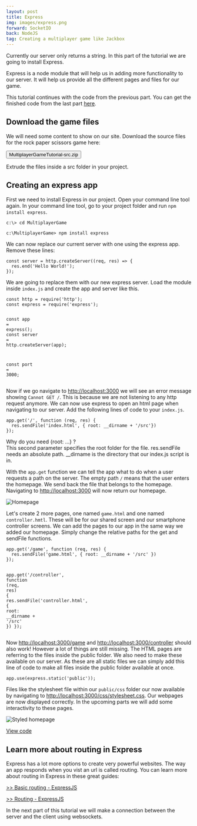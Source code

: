 ```yaml
---
layout: post
title: Express
img: images/express.png
forward: SocketIO
back: NodeJS
tag: Creating a multiplayer game like Jackbox
---
```


Currently our server only returns a string. In this part of the tutorial we are going to install Express. 

Express is a node module that will help us in adding more functionality to our server. It will help us provide all the different pages and files for our game.

This tutorial continues with the code from the previous part. You can get the finished code from the last part [here](https://github.com/RubenBimmel/MultiplayerGameTutorial/tree/master/01-NodeJS).

## Download the game files

We will need some content to show on our site. Download the source files for the rock paper scissors game here: 

<form method="get" action="../downloads/MultiplayerGameTutorial-src.zip">
  <button type="submit" class="btn"><i class="fa fa-download"></i>MultiplayerGameTutorial-src.zip</button>
</form>

Extrude the files inside a src folder in your project. 

## Creating an express app
First we need to install Express in our project. Open your command line tool again. In your command line tool, go to your project folder and run `npm install express`.

```
c:\> cd MultiplayerGame

c:\MultiplayerGame> npm install express
```

We can now replace our current server with one using the express app. Remove these lines:

<div class="language-js highlighter-rouge"><div class="highlight"><pre class="highlight"><code><span class="old"><span class="kd">const</span> <span class="nx">server</span> <span class="o">=</span> <span class="nx">http</span><span class="p">.</span><span class="nx">createServer</span><span class="p">((</span><span class="nx">req</span><span class="p">,</span> <span class="nx">res</span><span class="p">)</span> <span class="o">=&gt;</span> <span class="p">{</span>
  <span class="nx">res</span><span class="p">.</span><span class="nx">end</span><span class="p">(</span><span class="dl">'</span><span class="s1">Hello World!</span><span class="dl">'</span><span class="p">);</span>
<span class="p">});</span></span>
</code></pre></div></div>

We are going to replace them with our new express server. Load the module inside `index.js` and create the app and server like this.

<div class="language-js highlighter-rouge"><div class="highlight"><pre class="highlight"><code><span class="kd">const</span> <span class="nx">http</span> <span class="o">=</span> <span class="nx">require</span><span class="p">(</span><span class="dl">'</span><span class="s1">http</span><span class="dl">'</span><span class="p">);</span>
<span class="new"><span class="kd">const</span> <span class="nx">express</span> <span class="o">=</span> <span class="nx">require</span><span class="p">(</span><span class="dl">'</span><span class="s1">express</span><span class="dl">'</span><span class="p">);</span>

<span class="kd">const</span> <span class="nx">app</span> <span class="o">=</span> <span class="nx">express</span><span class="p">();</span>
<span class="kd">const</span> <span class="nx">server</span> <span class="o">=</span> <span class="nx">http</span><span class="p">.</span><span class="nx">createServer</span><span class="p">(</span><span class="nx">app</span><span class="p">);</span></span>

<span class="kd">const</span> <span class="nx">port</span> <span class="o">=</span> <span class="mi">3000</span><span class="p">;</span>
</code></pre></div></div>

Now if we go navigate to <a href="http://localhost:3000" target="_blank">http://localhost:3000</a> we will see an error message showing `Cannot GET /`. This is because we are not listening to any http request anymore. We can now use express to open an html page when navigating to our server. Add the following lines of code to your `index.js`.

<div class="language-js highlighter-rouge"><div class="highlight"><pre class="highlight"><code><span class="new"><span class="nx">app</span><span class="p">.</span><span class="kd">get</span><span class="p">(</span><span class="dl">'</span><span class="s1">/</span><span class="dl">'</span><span class="p">,</span> <span class="kd">function</span> <span class="p">(</span><span class="nx">req</span><span class="p">,</span> <span class="nx">res</span><span class="p">)</span> <span class="p">{</span>
  <span class="nx">res</span><span class="p">.</span><span class="nx">sendFile</span><span class="p">(</span><span class="dl">'</span><span class="s1">index.html</span><span class="dl">'</span><span class="p">,</span> <span class="p">{</span> <span class="na">root</span><span class="p">:</span> <span class="nx">__dirname</span> <span class="o">+</span> <span class="dl">'</span><span class="s1">/src</span><span class="dl">'</span><span class="p">})</span>
<span class="p">});</span></span>
</code></pre></div></div>

<div class="fold-out" onclick="this.classList.toggle('open')">
<div class="fold-out-title">Why do you need {root: ...} ?</div>
<div class="fold-out-content">This second parameter specifies the root folder for the file. res.sendFile needs an absolute path. __dirname is the directory that our index.js script is in.</div>
</div>

With the `app.get` function we can tell the app what to do when a user requests a path on the server. The empty path `/` means that the user enters the homepage. We send back the file that belongs to the homepage. Navigating to <a href="http://localhost:3000" target="_blank">http://localhost:3000</a> will now return our homepage.

![Homepage]({{site.baseurl}}/images/home.png)

Let's create 2 more pages, one named `game.html` and one named `controller.hmtl`. These will be for our shared screen and our smartphone controller screens. We can add the pages to our app in the same way we added our homepage. Simply change the relative paths for the get and sendFile functions.

<div class="language-js highlighter-rouge"><div class="highlight"><pre class="highlight"><code><span class="new"><span class="nx">app</span><span class="p">.</span><span class="kd">get</span><span class="p">(</span><span class="dl">'</span><span class="s1">/game</span><span class="dl">'</span><span class="p">,</span> <span class="kd">function</span> <span class="p">(</span><span class="nx">req</span><span class="p">,</span> <span class="nx">res</span><span class="p">)</span> <span class="p">{</span>
  <span class="nx">res</span><span class="p">.</span><span class="nx">sendFile</span><span class="p">(</span><span class="dl">'</span><span class="s1">game.html</span><span class="dl">'</span><span class="p">,</span> <span class="p">{</span> <span class="na">root</span><span class="p">:</span> <span class="nx">__dirname</span> <span class="o">+</span> <span class="dl">'</span><span class="s1">/src</span><span class="dl">'</span> <span class="p">})</span>
<span class="p">});</span>

<span class="nx">app</span><span class="p">.</span><span class="kd">get</span><span class="p">(</span><span class="dl">'</span><span class="s1">/controller</span><span class="dl">'</span><span class="p">,</span> <span class="kd">function</span> <span class="p">(</span><span class="nx">req</span><span class="p">,</span> <span class="nx">res</span><span class="p">)</span> <span class="p">{</span>
  <span class="nx">res</span><span class="p">.</span><span class="nx">sendFile</span><span class="p">(</span><span class="dl">'</span><span class="s1">controller.html</span><span class="dl">'</span><span class="p">,</span> <span class="p">{</span> <span class="na">root</span><span class="p">:</span> <span class="nx">__dirname</span> <span class="o">+</span> <span class="dl">'</span><span class="s1">/src</span><span class="dl">'</span> <span class="p">})</span>
<span class="p">});</span></span>
</code></pre></div></div>

Now <a href="http://localhost:3000/game" target="_blank">http://localhost:3000/game</a> and <a href="http://localhost:3000/controller" target="_blank">http://localhost:3000/controller</a> should also work! However a lot of things are still missing. The HTML pages are referring to the files inside the public folder. We also need to make these available on our server. As these are all static files we can simply add this line of code to make all files inside the public folder available at once.

<div class="language-js highlighter-rouge"><div class="highlight"><pre class="highlight"><code><span class="new"><span class="nx">app</span><span class="p">.</span><span class="nx">use</span><span class="p">(</span><span class="nx">express</span><span class="p">.</span><span class="kd">static</span><span class="p">(</span><span class="dl">'</span><span class="s1">public</span><span class="dl">'</span><span class="p">));</span></span>
</code></pre></div></div>

Files like the stylesheet file within our `public/css` folder our now available by navigating to <a href="http://localhost:3000/css/stylesheet.css" target="_blank">http://localhost:3000/css/stylesheet.css</a>. Our webpages are now displayed correctly. In the upcoming parts we will add some interactivity to these pages.

![Styled homepage]({{site.baseurl}}/images/home-styled.png)

[View code](https://github.com/RubenBimmel/MultiplayerGameTutorial/tree/master/02-Express)

## Learn more about routing in Express

Express has a lot more options to create very powerful websites. The way an app responds when you vist an url is called routing. You can learn more about routing in Express in these great guides: 

[>> Basic routing - ExpressJS](https://expressjs.com/en/starter/basic-routing.html)

[>> Routing - ExpressJS](https://expressjs.com/en/guide/routing.html)

In the next part of this tutorial we will make a connection between the server and the client using websockets.